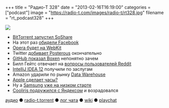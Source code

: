 +++
title = "Радио-Т 328"
date = "2013-02-16T16:19:00"
categories = ["podcast"]
image = "https://radio-t.com/images/radio-t/rt328.jpg"
filename = "rt_podcast328"
+++

![](https://radio-t.com/images/radio-t/rt328.jpg)

* [BitTorrent запустил SoShare](http://techcrunch.com/2013/02/15/bittorrent-sharpens-enterprise-focus-launches-soshare-to-send-large-files-offering-first-teraby)
* На этот раз [обидели Facebook](http://bits.blogs.nytimes.com/2013/02/15/facebook-admits-it-was-hacked/)
* [Opera будет на WebKit](http://mashable.com/2013/02/13/opera-is-moving-to-webkit/)
* Twitter [добивает Posterous](http://www.businessinsider.com/twitter-is-shutting-down-posterous-2013-2) окончательно
* [GitHub показал Boxen](http://techcrunch.com/2013/02/15/github-open-sources-boxen-a-one-command-tool-to-install-github-com-on-newly-unboxed-macs/) непонятно зачем
* Билл Гейтс отвечает на [вопросы пользователей Reddit](http://habrahabr.ru/post/169061/)
* [IntelliJ IDEA 12](http://blogs.jetbrains.com/idea/2013/02/intellij-idea-12-wins-jolt-award-for-coding-tools-2013/) получили по заслугам
* Amazon ударили по рынку [Data Warehouse](http://techcrunch.com/2013/02/15/amazon-takes-redshift-its-cloud-based-data-warehouse-killer-global/)
* [Apple сделает часы?](http://www.businessinsider.com/nyt-apple-is-developing-a-curved-glass-smartwatch-2013-2)
* Ну а [Samsung уже на низком старте](http://venturebeat.com/2013/02/15/now-we-know-why-apple-was-leaking-stupid-iwatch-rumors-samsungs-releasing-one/)
* [Cooliris подружился с Яндексом](http://techcrunch.com/2013/02/08/cooliris-expands-again-with-yandex-partnership-hits-3-million-users-on-ios/) и возрадовался

[аудио](http://cdn.radio-t.com/rt_podcast328.mp3) ● [radio-t.torrent](http://cdn.radio-t.com/torrents/rt_podcast328.mp3.torrent) ● [лог чата](http://chat.radio-t.com/logs/radio-t-328.html) ● [wiki](http://wiki.radio-t.com/%D0%92%D1%8B%D0%BF%D1%83%D1%81%D0%BA_328) ● [playchat](http://playchat.radio-t.com/?vol=328)<audio src="http://cdn.radio-t.com/rt_podcast328.mp3" preload="none"></audio>